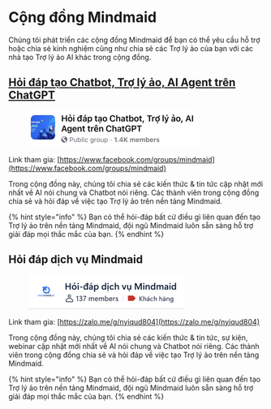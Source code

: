 # Cộng đồng Mindmaid

Chúng tôi phát triển các cộng đồng Mindmaid để bạn có thể yêu cầu hỗ trợ hoặc chia sẻ kinh nghiệm cũng như chia sẻ các Trợ lý ảo của bạn với các nhà tạo Trợ lý ảo AI khác trong cộng đồng.

## [Hỏi đáp tạo Chatbot, Trợ lý ảo, AI Agent trên ChatGPT](https://www.facebook.com/groups/mindmaid/)

<div align="left">

<figure><img src="../.gitbook/assets/image (16).png" alt="" width="335"><figcaption></figcaption></figure>

</div>

Link tham gia: [https://www.facebook.com/groups/mindmaid](https://www.facebook.com/groups/mindmaid)

Trong cộng đồng này, chúng tôi chia sẻ các kiến thức & tin tức cập nhật mới nhất về AI nói chung và Chatbot nói riêng. Các thành viên trong cộng đồng chia sẻ và hỏi đáp về việc tạo Trợ lý ảo trên nền tảng Mindmaid.&#x20;

{% hint style="info" %}
Bạn có thể hỏi-đáp bất cứ điều gì liên quan đến tạo Trợ lý ảo trên nền tảng Mindmaid, đội ngũ Mindmaid luôn sẵn sàng hỗ trợ giải đáp mọi thắc mắc của bạn.
{% endhint %}

## Hỏi đáp dịch vụ Mindmaid

<div align="left">

<figure><img src="../.gitbook/assets/image (17).png" alt="" width="305"><figcaption></figcaption></figure>

</div>

Link tham gia: [https://zalo.me/g/nyiqud804](https://zalo.me/g/nyiqud804)

Trong cộng đồng này, chúng tôi chia sẻ các kiến thức & tin tức, sự kiện, webinar cập nhật mới nhất về AI nói chung và Chatbot nói riêng. Các thành viên trong cộng đồng chia sẻ và hỏi đáp về việc tạo Trợ lý ảo trên nền tảng Mindmaid. &#x20;

{% hint style="info" %}
Bạn có thể hỏi-đáp bất cứ điều gì liên quan đến tạo Trợ lý ảo trên nền tảng Mindmaid, đội ngũ Mindmaid luôn sẵn sàng hỗ trợ giải đáp mọi thắc mắc của bạn.
{% endhint %}
